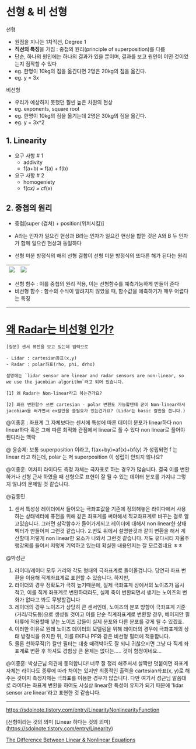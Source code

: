 # 선형 & 비 선형 


선형 
- 원점을 지나는 1차직선, Degree 1 
- **직선의 특징**을 가짐 : 중첩의 원리(principle of superposition)를 다름
- 단순, 하나의 원인에는 하나의 결과가 있을 뿐이며, 결과를 보고 원인이 어떤 것이었는지 짐작할 수 있다
- eg. 한명이 10kg의 짐을 옮긴다면 2명은 20kg의 짐을 옮긴다. 
- eg. y = 3x 

비선형 
- 우리가 예상하지 못했던 훨씬 높은 차원의 현상
- eg. exponents, square root
- eg. 한명이 10kg의 짐을 옮기는데 2명은 30kg의 짐을 옮긴다. 
- eg. y = 3x^2



## 1. Linearity 

- 요구 사항 # 1 
    - addivity 
    - f(a+b) = f(a) + f(b)
- 요구 사항 # 2 
    - homogeniety 
    - f(c*x) = c*f(x)  
    
    
## 2. 중첩의 원리 

- 중첩[super (겹쳐) + position(위치시킴)]

- A라는 인자가 일으킨 현상과 B라는 인자가 일으킨 현상을 합한 것은 A와 B 두 인자가 함께 일으킨 현상과 동일하다

- 선형 미분 방정식의 해의 선형 결합이 선형 미분 방정식의 또다른 해가 된다는 원리

|![](https://t1.daumcdn.net/cfile/tistory/2761F3505550195A2D)|![](https://t1.daumcdn.net/cfile/tistory/2602794755501D042D)|
|-|-|

- 선형 함수 : 이를 중첩의 원리 적용, 이는 선형함수를 예측가능하게 만들어 준다
- 비선형 함수 : 함수의 수식이 알려지지 않았을 때, 함수값을 예측하기가 매우 어렵다는 특징


---

# [왜 Radar는 비선형 인가?](https://www.facebook.com/groups/AutonomousDrivingKR/permalink/637827600020530/)
```
[질문] 센서 퓨전을 보고 있는데 입력으로

- Lidar : cartesian좌표(x,y)
- Radar : polar좌표(rho, phi, drho)

설명에는 `lidar sensor are linear and radar sensors are non-linear, so we use the jacobian algorithm`라고 되어 있습니다.

[1] 왜 Radar는 Non-linear라고 하는건가요?

[2] 좌표 변환함수 쓰면 cartesian - polar 변환도 가능할텐데 굳이 Non-linear라서 jacobian을 써가면서 ex칼만을 쓸필요가 있는건가요? (Lidar는 basic 칼만을 씁니다.)
```

@이종훈 : 좌표계 그 자체보다는 센서에 특성에 따른 데이터 분포가 linear하다 non linear하다 혹은 그에 따른 최적화 관점에서 linear로 풀 수 있다 non linear로 풀어야 된다라는 맥락


@ 윤승제: 보통 superposition 이라고, f(ax+by)=af(x)+bf(y) 가 성립되면 f 는 linear 라고 하는데, polar 는 저 superposition 이 성립이 안되지 않나요?

@이종훈: 어차피 라이다도 측정 자체는 극자표로 하는 경우가 많습니다. 결국 이를 변환 하거나 선형 근사 하였을 때 선형으로 표현이 잘 될 수 있는 데이터 분포를 가지냐 그렇지 않냐의 문제일 것 같습니다.


@김동민 
1. 센서 특성상 레이더에서 들어오는 극좌표값을 기존에 정의해놓은 라이다에서 사용하는 상태벡터에 퓨전을 위해 같은 좌표계를 써야해서 직교좌표계로 바꾸는 걸로 알고있습니다. 그러면 삼각함수가 들어가게되고 레이더에 대해서 non linear한 상태벡터가 만들어져 그런것 같습니다.
2.번도 위에서 설명한것과 같이 변환을 해서 계산할때 저렇게 non linear한 요소가 나와서 그런것 같습니다. 저도 유다시티 자율주행강의를 들어서 저렇게 기억하고 있는데 확실한 내용인지는 잘 모르겠네요 ㅎㅎ

@박성근 
1) 라이더/레이더 모두 거리와 각도 형태의 극좌표계로 들어올겁니다. 당연히 좌표 변환을 이용해 직계좌표계로 표현할 수 있습니다. 하지만,
2) 라이더의 경우 정확도가 극히 높기때문에, 실제 극좌표계 상에서의 노이즈가 몹시 적고, 이를 직계 좌표계로 변환하더라도, 실제 축이 변환되면서 생기는 노이즈의 변화가 없다고 봐도 무방할겁니다
3) 레이더의 경우 노이즈가 상당히 큰 센서인데, 노이즈의 분포 방향이 극좌표계 기준(거리/각도등)으로 생성될 것이고 이를 단순 직계좌표계로 변환할 경우, 베이지안 필터류에 적용할때 넣는 노이즈 값들이 실제 분포와 다른 분포를 갖게 될 수 있겠죠.
4) 이러한 이유로 원래 노이즈 데이터의 모델링을 위해 레이더의 경우에 극좌표계의 상태 방정식을 유지한 뒤, 이를 EKF나 PF와 같은 비선형 필터에 적용합니다.
5) 물론 천하무적(?) 칼만 필터는 대충 때려박아도 잘 되니 귀찮으시면 그냥 다 직계 좌표계로 변환 후 하셔도 경험상 큰 문제는 없다는..... 것이 함정이네요...

@이종훈: 박성근님 의견에 동의합니다! 너무 잘 정리 해주셔서 살짝만 덧붙이면 좌표계 자체는 라이다도 종류에 따라 차이는 있지만 최종적인 출력을 cartesian좌표(x, y)로 해주는 것이지 측정자체는 극좌표를 이용한 경우가 많습니다. 다만 여기서 성근님 말씀대로 라이다는 좌표계 변환을 하여도 사실상 linear한 특성이 유지가 되기 때문에 'lidar sensor are linear'라고 표현한 것 같습니다.


---

https://sdolnote.tistory.com/entry/LinearityNonlinearityFunction

[선형이라는 것의 의미 (Linear 하다는 것의 의미)(https://sdolnote.tistory.com/entry/Linearity)

[The Difference Between Linear & Nonlinear Equations](https://sciencing.com/the-difference-between-linear-nonlinear-equations-12751668.html)